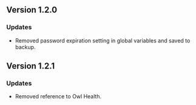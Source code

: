 ## Version 1.2.0

### Updates
- Removed password expiration setting in global variables and saved to backup.

## Version 1.2.1

### Updates
- Removed reference to Owl Health.